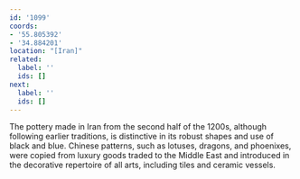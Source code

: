 ```yaml
---
id: '1099'
coords:
- '55.805392'
- '34.884201'
location: "[Iran]"
related:
  label: ''
  ids: []
next:
  label: ''
  ids: []
---
```


The pottery made in Iran from the second half of the 1200s, although following earlier traditions, is distinctive in its robust shapes and use of black and blue. Chinese patterns, such as lotuses, dragons, and phoenixes, were copied from luxury goods traded to the Middle East and introduced in the decorative repertoire of all arts, including tiles and ceramic vessels.

